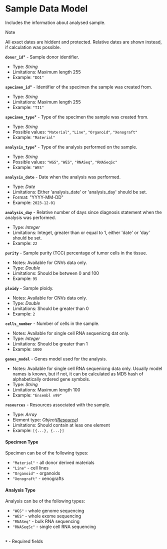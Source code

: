 # Sample Data Model
Includes the information about analysed sample.

>[!NOTE]
> All exact dates are hiddent and protected. Relative dates are shown instead, if calculation was possible.

**`donor_id`*** - Sample donor identifier.
- Type: _String_
- Limitations: Maximum length 255
- Example: `"DO1"`

**`specimen_id`*** - Identifier of the specimen the sample was created from.
- Type: _String_
- Limitations: Maximum length 255
- Example: `"TI1"`

**`specimen_type`*** - Type of the specimen the sample was created from.
- Type: _String_
- Possible values: `"Material"`, `"Line"`, `"Organoid"`, `"Xenograft"`
- Example: `"Material"`

**`analysis_type`*** - Type of the analysis performed on the sample.
- Type: _String_
- Possible values: `"WGS"`, `"WES"`, `"RNASeq"`, `"RNASeqSc"`
- Example: `"WES"`

**`analysis_date`** - Date when the analysis was performed.
- Type: _Date_
- Limitations: Either 'analysis_date' or 'analysis_day' should be set.
- Format: "YYYY-MM-DD"
- Example: `2023-12-01`

**`analysis_day`** - Relative number of days since diagnosis statement when the analysis was performed.
- Type: _Integer_
- Limitations: Integet, greater than or equal to 1, either 'date' or 'day' should be set.
- Example: `22`

**`purity`** - Sample purity (TCC) percentage of tumor cells in the tissue.
- Notes: Available for CNVs data only.
- Type: _Double_
- Limitations: Should be between 0 and 100
- Example: `95`

**`ploidy`** - Sample ploidy.
- Notes: Available for CNVs data only.
- Type: _Double_
- Limitations: Should be greater than 0
- Example: `2`

**`cells_number`** - Number of cells in the sample.
- Notes: Available for single cell RNA sequenicng dat only.
- Type: _Integer_
- Limitations: Should be greater than 1
- Example: `1000`

**`genes_model`** - Genes model used for the analysis.
- Notes: Available for single cell RNA sequenicng data only. Usually model names is known, but if not, it can be calculated as MD5 hash of alphabetically ordered gene symbols.
- Type: _String_
- Limitations: Maximum length 100
- Example: `"Ensembl v99"`

**`resources`** - Resources associated with the sample.
- Type: _Array_
- Element type: _Object([Resource](api-models-resource.md))_
- Limitations: Should contain at leas one element
- Example: `[{...}, {...}]`


#### Specimen Type
Specimen can be of the following types:
- `"Material"` - all donor derived materials
- `"Line"` - cell lines
- `"Organoid"` - organoids
- `"Xenograft"` - xenografts

#### Analysis Type
Analysis can be of the following types:
- `"WGS"` - whole genome sequencing
- `"WES"` - whole exome sequencing
- `"RNASeq"` - bulk RNA sequencing
- `"RNASeqSc"` - single cell RNA sequencing

##
**`*`** - Required fields
